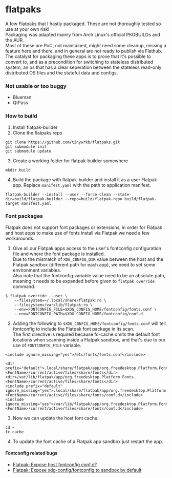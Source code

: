 # flatpaks

A few Flatpaks that I hastly packaged. These are not thoroughly tested so use at your own risk!  
Packaging was adapted mainly from Arch Linux's official PKGBUILDs and the AUR.  
Most of these are PoC, not maintained, might need some cleanup, missing a feature here and there,
and in general are not ready to publish via Flathub.  
The catalyst for packaging these apps is to prove that it's possible to convert to, and as a precondition
for switching to stateless distributed system, an  os that has a clear seperation between the stateless
read-only distributed OS files and the stateful data and configs.

### Not usable or too buggy

* Blueman
* QtPass

### How to build

1. Install flatpak-builder
2. Clone the flatpaks repo
```
git clone https://github.com/tinywrkb/flatpaks.git
git submodule init
git submodule update
```
3. Create a working folder for flatpak-builder somewhere
```
mkdir build
```
4. Build the package with flatpak-builder and install it as a user Flatpak app. Replace `manifest.yaml` with the path to application manifest.
```
flatpak-builder --install --user --force-clean --state-dir=build/flatpak-builder --repo=build/flatpak-repo build/flatpak-target manifest.yaml
```

### Font packages

Flatpak does not support font packages or extensions, in order for Flatpak and host apps to make use of fonts install via Flatpak we need a few workarounds.


1. Give all our Flatpak apps access to the user's fontconfig configuration file and where the font package is installed.  
Due to the mismatch of `XDG_CONFIG_DIR` value between the host and the Flatpak sandbox (different path for each app), we need to set some environment variables.  
Also note that the fontconfig variable value need to be an absolute path, meaning it needs to be expanded before given to `flatpak override` command.
```
$ flatpak override --user \
    --filesystem=~/.local/share/flatpak:ro \
    --filesystem=/var/lib/flatpak:ro \
    --env=FONTCONFIG_FILE=$XDG_CONFIG_HOME/fontconfig/fonts.conf \
    --env=FONTCONFIG_PATH=$XDG_CONFIG_HOME/fontconfig/conf.d
```

2. Adding the following to `$XDG_CONFIG_HOME/fontconfig/fonts.conf` will tell fontconfig to include the Flatpak font package in its scan.  
The first directive is required because fc-cache omits the default font locations when scanning inside a Flatpak sandbox, and that's due to our use of `FONTCONFIG_FILE` variable.

```
<include ignore_missing="yes">/etc/fonts/fonts.conf</include>

<dir prefix="default">.local/share/flatpak/app/org.freedesktop.Platform.Fonts.<FontName>/current/active/files/share/fonts</dir>
<dir>/var/lib/flatpak/app/org.freedesktop.Platform.Fonts.<FontName>/current/active/files/share/fonts</dir>
<include prefix="default" ignore_missing="yes">.local/share/flatpak/app/org.freedesktop.Platform.Fonts.<FontName>/current/active/files/share/fonts/conf.d</include>
<include ignore_missing="yes">/var/lib/flatpak/app/org.freedesktop.Platform.Fonts.<FontName>/current/active/files/share/fonts/conf.d</include>
```

3. Now we can update the host font cache.

```
cd ~
fc-cache
```

4. To update the font cache of a Flatpak app sandbox just restart the app.

#### Fontconfig related bugs

* [Flatpak: Expose host fontconfig conf.d?](https://github.com/flatpak/flatpak/issues/1563)
* [Flatpak: Expose xdg-config/fontconfig to sandbox by default](https://github.com/flatpak/flatpak/issues/3947)
